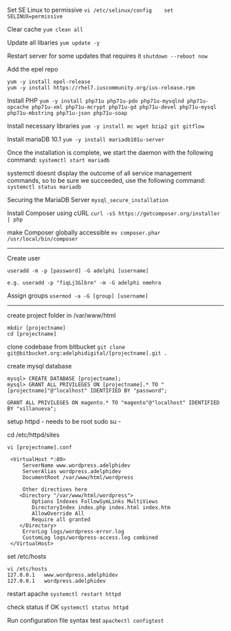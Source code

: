  Set SE Linux to permissive
```vi /etc/selinux/config    set SELINUX=permissive```

 Clear cache
```yum clean all```

 Update all libaries
```yum update -y```

 Restart server for some updates that requires it
```shutdown --reboot now```

 Add the epel repo
```
yum -y install epel-release
yum -y install https://rhel7.iuscommunity.org/ius-release.rpm
```

 Install PHP
```yum -y install php71u php71u-pdo php71u-mysqlnd php71u-opcache php71u-xml php71u-mcrypt php71u-gd php71u-devel php71u-mysql php71u-mbstring php71u-json php71u-soap```

 Install necessary libraries
```yum -y install mc wget bzip2 git gitflow```

 Install mariaDB 10.1
```yum -y install mariadb101u-server```

 Once the installation is complete, we start the daemon with the following command:
```systemctl start mariadb```

 systemctl doesnt display the outcome of all service management commands, so to be sure we succeeded, use the following command:
```systemctl status mariadb```

 Securing the MariaDB Server
```mysql_secure_installation```

 Install Composer using cURL
```curl -sS https://getcomposer.org/installer | php```

 make Composer globally accessible
```mv composer.phar /usr/local/bin/composer```

 ------------------------------------------------------

 Create user
```
useradd -m -p [password] -G adelphi [username]

e.g. useradd -p "fiqLj3&lbre" -m -G adelphi nmehra
```
 Assign groups
```usermod -a -G [group] [username]```


 ------------------------------------------------------

create project folder in /var/www/html
```
mkdir [projectname]
cd [projectname]
```

 clone codebase from bitbucket
```git clone git@bitbucket.org:adelphidigital/[projectname].git .```

 create mysql database
```
mysql> CREATE DATABASE [projectname];
mysql> GRANT ALL PRIVILEGES ON [projectname].* TO "[projectname]"@"localhost" IDENTIFIED BY "password";

GRANT ALL PRIVILEGES ON magento.* TO "magento"@"localhost" IDENTIFIED BY "villanueva";
```

 setup httpd - needs to be root
sudo su -
 
cd /etc/httpd/sites
```
vi [projectname].conf

 <VirtualHost *:80>
     ServerName www.wordpress.adelphidev
     ServerAlias wordpress.adelphidev
     DocumentRoot /var/www/html/wordpress

     Other directives here
    <Directory "/var/www/html/wordpress">
        Options Indexes FollowSymLinks MultiViews
        DirectoryIndex index.php index.html index.htm
        AllowOverride All
        Require all granted
    </Directory>
     ErrorLog logs/wordpress-error.log
     CustomLog logs/wordpress-access.log combined
 </VirtualHost>
```
 set /etc/hosts
```
vi /etc/hosts
127.0.0.1   www.wordpress.adelphidev
127.0.0.1   wordpress.adelphidev
```

 restart apache
```systemctl restart httpd```

 check status if OK
```systemctl status httpd```

 Run configuration file syntax test
```apachectl configtest```
